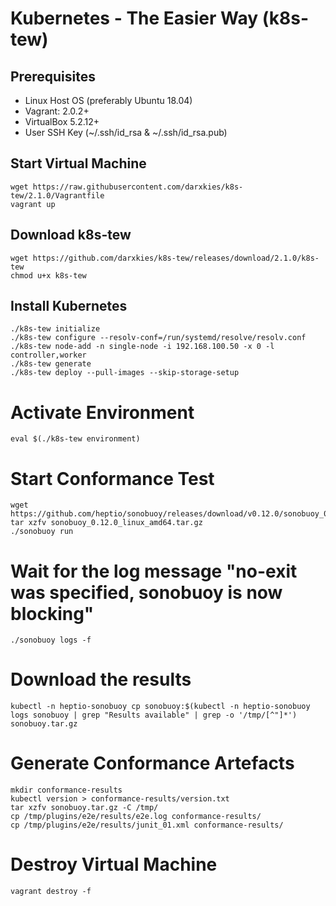 # Kubernetes - The Easier Way (k8s-tew)

## Prerequisites

- Linux Host OS (preferably Ubuntu 18.04)
- Vagrant: 2.0.2+
- VirtualBox 5.2.12+
- User SSH Key (~/.ssh/id_rsa & ~/.ssh/id_rsa.pub)

## Start Virtual Machine

```shell
wget https://raw.githubusercontent.com/darxkies/k8s-tew/2.1.0/Vagrantfile
vagrant up
```

## Download k8s-tew

```shell
wget https://github.com/darxkies/k8s-tew/releases/download/2.1.0/k8s-tew
chmod u+x k8s-tew
```

## Install Kubernetes

```shell
./k8s-tew initialize 
./k8s-tew configure --resolv-conf=/run/systemd/resolve/resolv.conf
./k8s-tew node-add -n single-node -i 192.168.100.50 -x 0 -l controller,worker
./k8s-tew generate
./k8s-tew deploy --pull-images --skip-storage-setup
```

# Activate Environment

```shell
eval $(./k8s-tew environment)
```

# Start Conformance Test

```shell
wget https://github.com/heptio/sonobuoy/releases/download/v0.12.0/sonobuoy_0.12.0_linux_amd64.tar.gz
tar xzfv sonobuoy_0.12.0_linux_amd64.tar.gz
./sonobuoy run
```

# Wait for the log message "no-exit was specified, sonobuoy is now blocking"

```shell
./sonobuoy logs -f
```

# Download the results

```shell
kubectl -n heptio-sonobuoy cp sonobuoy:$(kubectl -n heptio-sonobuoy logs sonobuoy | grep "Results available" | grep -o '/tmp/[^"]*') sonobuoy.tar.gz
```

# Generate Conformance Artefacts

```shell
mkdir conformance-results
kubectl version > conformance-results/version.txt
tar xzfv sonobuoy.tar.gz -C /tmp/
cp /tmp/plugins/e2e/results/e2e.log conformance-results/
cp /tmp/plugins/e2e/results/junit_01.xml conformance-results/
```

# Destroy Virtual Machine

```shell
vagrant destroy -f
```
